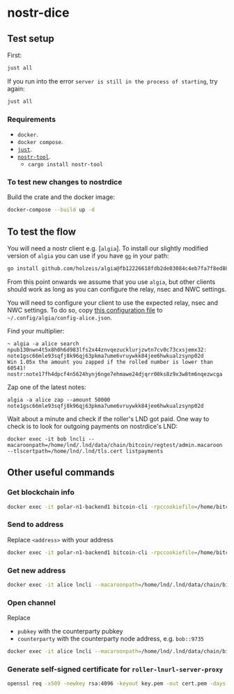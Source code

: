 # nostr-dice

## Test setup

First:

```bash
just all
```

If you run into the error `server is still in the process of starting`, try again:

```bash
just all
```

### Requirements

- `docker`.
- `docker compose`.
- [`just`](https://github.com/casey/just).
- [`nostr-tool`](https://github.com/0xtrr/nostr-tool).
  - `cargo install nostr-tool`

### To test new changes to nostrdice

Build the crate and the docker image:

```bash
docker-compose --build up -d
```

## To test the flow

You will need a nostr client e.g. [`algia`].
To install our slightly modified version of `algia` you can use if you have [`go`](https://go.dev/) in your path:

```bash
go install github.com/holzeis/algia@fb12226618fdb2de03084c4eb7fa7f8ed887e0fc
```

From this point onwards we assume that you use `algia`, but other clients should work as long as you can configure the relay, nsec and NWC settings.

You will need to configure your client to use the expected relay, nsec and NWC settings.
To do so, copy [this configuration file](./config-alice.json) to `~/.config/algia/config-alice.json`.

Find your multiplier:

```
~ algia -a alice search
npub130nwn4t5x8h0h6d983lfs2x44znvqezucklurjzwtn7cv0c73cxsjemx32: note1gsc66mle93sqfj8k96qj63pkma7ume6vruywkk84jee6hwkualzsynp02d
Win 1.05x the amount you zapped if the rolled number is lower than 60541! nostr:note17fh4dpcf4n5624hynj6nge7ehmawe24djqrr00ks8z9x3w8tm6nqezwcga
```

Zap one of the latest notes:

```
algia -a alice zap --amount 50000 note1gsc66mle93sqfj8k96qj63pkma7ume6vruywkk84jee6hwkualzsynp02d
```

Wait about a minute and check if the roller's LND got paid.
One way to check is to look for outgoing payments on nostrdice's LND:

```
docker exec -it bob lncli --macaroonpath=/home/lnd/.lnd/data/chain/bitcoin/regtest/admin.macaroon --tlscertpath=/home/lnd/.lnd/tls.cert listpayments
```

## Other useful commands

### Get blockchain info

```bash
docker exec -it polar-n1-backend1 bitcoin-cli -rpccookiefile=/home/bitcoin/.bitcoin/regtest/.cookie -rpcport=18443 getblockchaininfo
```

### Send to address

Replace `<address>` with your address

```bash
docker exec -it polar-n1-backend1 bitcoin-cli -rpccookiefile=/home/bitcoin/.bitcoin/regtest/.cookie -rpcport=18443 sendtoaddress <address> 10
```

### Get new address

```bash
docker exec -it alice lncli --macaroonpath=/home/lnd/.lnd/data/chain/bitcoin/regtest/admin.macaroon --tlscertpath=/home/lnd/.lnd/tls.cert newaddress p2wkh
```

### Open channel

Replace

- `pubkey` with the counterparty pubkey
- `counterparty` with the counterparty node address, e.g. `bob::9735`

```bash
docker exec -it alice lncli --macaroonpath=/home/lnd/.lnd/data/chain/bitcoin/regtest/admin.macaroon --tlscertpath=/home/lnd/.lnd/tls.cert openchannel --node_key <pubkey> --connect <counterparty> --local_amt 10000000 --push_amt 500000
```

### Generate self-signed certificate for `roller-lnurl-server-proxy`

```bash
openssl req -x509 -newkey rsa:4096 -keyout key.pem -out cert.pem -days 365 -nodes -subj "/CN=localhost" -addext "subjectAltName = DNS:localhost,DNS:roller-lnurl-server-proxy" -addext 'basicConstraints=critical,CA:FALSE' -addext 'extendedKeyUsage=serverAuth'
```
